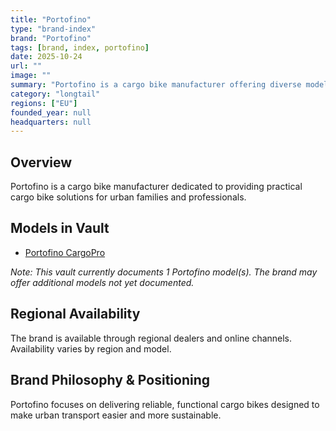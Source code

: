 ```yaml
---
title: "Portofino"
type: "brand-index"
brand: "Portofino"
tags: [brand, index, portofino]
date: 2025-10-24
url: ""
image: ""
summary: "Portofino is a cargo bike manufacturer offering diverse models for families and professionals."
category: "longtail"
regions: ["EU"]
founded_year: null
headquarters: null
---
```


## Overview

Portofino is a cargo bike manufacturer dedicated to providing practical cargo bike solutions for urban families and professionals.

## Models in Vault

- [Portofino CargoPro](cargo-pro.md)

_Note: This vault currently documents 1 Portofino model(s). The brand may offer additional models not yet documented._

## Regional Availability

The brand is available through regional dealers and online channels. Availability varies by region and model.

## Brand Philosophy & Positioning

Portofino focuses on delivering reliable, functional cargo bikes designed to make urban transport easier and more sustainable.
